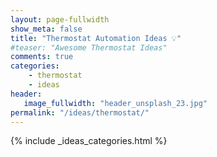 ```yaml
---
layout: page-fullwidth
show_meta: false
title: "Thermostat Automation Ideas 💡"
#teaser: "Awesome Thermostat Ideas"
comments: true
categories:
    - thermostat
    - ideas
header:
   image_fullwidth: "header_unsplash_23.jpg"
permalink: "/ideas/thermostat/"
---
```


{% include _ideas_categories.html %}